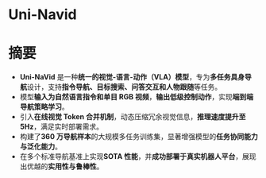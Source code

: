 # Uni-Navid

# 摘要

- **Uni-NaVid** 是一种**统一的视觉-语言-动作（VLA）模型**，专为**多任务具身导航**设计，支持**指令导航、目标搜索、问答交互和人物跟随**等任务。
- 模型**输入为自然语言指令和单目 RGB 视频**，**输出低级控制动作**，实现**端到端导航策略学习**。
- 引入**在线视觉 Token 合并机制**，动态压缩冗余视觉信息，**推理速度提升至 5Hz**，满足实时部署需求。
- 构建了**360 万导航样本**的大规模多任务训练集，显著增强模型的**任务协同能力与泛化能力**。
- 在多个标准导航基准上实现**SOTA 性能**，并**成功部署于真实机器人平台**，展现出优越的**实用性与鲁棒性**。